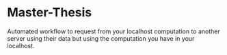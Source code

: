 # Master-Thesis
Automated workflow to request from your localhost computation to another server using their data but using the computation you have in your localhost.
